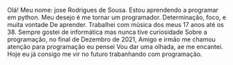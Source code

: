 Olá! Meu nome: jose Rodrigues de Sousa.
Estou aprendendo a programar em python.
Meu desejo é me tornar um programador.
Determinação, foco, e muita vontade 
De aprender.
Trabalhei com música dos meus 17 anos até os 38.
Sempre gostei de informática mas nunca tive curiosidade
Sobre a programação, no final de Dezembro de 2021,
Amigo e irmão me chamou atenção para programação eu pensei
Vou dar uma olhada, ae me encantei.
Hoje eu já consigo me vir no futuro trabanhando com programação. 

<!---
Josefilhotec/Josefilhotec is a ✨ special ✨ repository because its `README.md` (this file) appears on your GitHub profile.
You can click the Preview link to take a look at your changes.
--->
